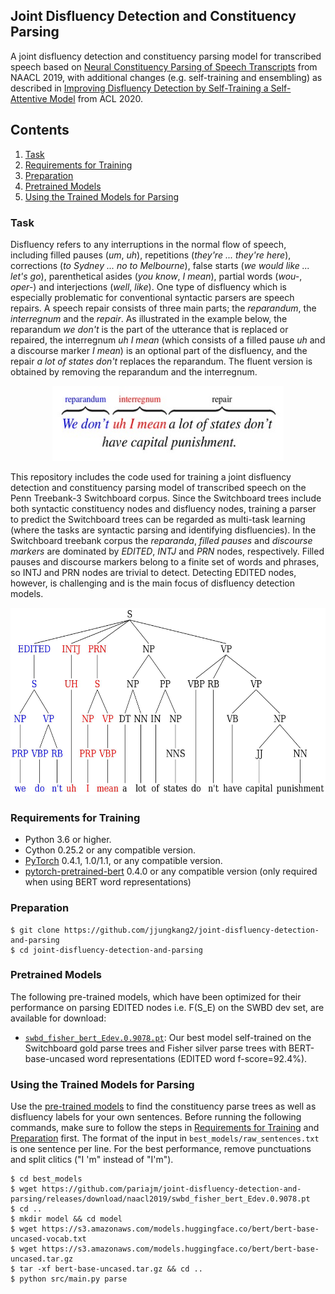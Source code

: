 Joint Disfluency Detection and Constituency Parsing
------------------------------------------------------------
A joint disfluency detection and constituency parsing model for transcribed speech based on [Neural Constituency Parsing of Speech Transcripts](https://www.aclweb.org/anthology/N19-1282) from NAACL 2019, with additional changes (e.g. self-training and ensembling) as described in [Improving Disfluency Detection by Self-Training a Self-Attentive Model](https://www.aclweb.org/anthology/2020.acl-main.346/) from ACL 2020.

## Contents
1. [Task](#task)
2. [Requirements for Training](#requirements-for-training)
3. [Preparation](#preparation)
4. [Pretrained Models](#pretrained-models)
5. [Using the Trained Models for Parsing](#using-the-trained-models-for-parsing)

### Task
Disfluency refers to any interruptions in the normal flow of speech, including filled pauses (*um*, *uh*), repetitions (*they're ... they're here*), corrections (*to Sydney ... no to Melbourne*), false starts (*we would like ... let's go*), parenthetical asides (*you know*, *I mean*), partial words (*wou-*, *oper-*) and interjections (*well*, *like*). One type of disfluency which is especially problematic for conventional syntactic parsers are speech repairs. A speech repair consists of three main parts; the *reparandum*, the *interregnum* and the *repair*. As illustrated in the example below, the reparandum *we don't* is the part of the utterance that is replaced or repaired, the interregnum *uh I mean* (which consists of a filled pause *uh* and a discourse marker *I mean*) is an optional part of the disfluency, and the repair *a lot of states don't* replaces the reparandum. The fluent version is obtained by removing the reparandum and the interregnum.

<p align="center">
  <img src="img/flat-ex.jpg" width=370 height=120>
</p>

This repository includes the code used for training a joint disfluency detection and constituency parsing model of transcribed speech on the Penn Treebank-3 Switchboard corpus. Since the Switchboard trees include both syntactic constituency nodes and disfluency nodes, training a parser to predict the Switchboard trees can be regarded as multi-task learning (where the tasks are syntactic parsing and identifying disfluencies). In the Switchboard treebank corpus the *reparanda*, *filled pauses* and *discourse markers* are dominated by *EDITED*, *INTJ* and *PRN* nodes, respectively. Filled pauses and discourse markers belong to a finite set of words and phrases, so INTJ and PRN nodes are trivial to detect. Detecting EDITED nodes, however, is challenging and is the main focus of disfluency detection models.

<p align="center">
  <img src="img/tree-ex.jpg" width=550 height=300>
</p>

### Requirements for Training
* Python 3.6 or higher.
* Cython 0.25.2 or any compatible version.
* [PyTorch](http://pytorch.org/) 0.4.1, 1.0/1.1, or any compatible version.
* [pytorch-pretrained-bert](https://github.com/huggingface/pytorch-pretrained-BERT) 0.4.0 or any compatible version (only required when using BERT word representations)

### Preparation
```
$ git clone https://github.com/jjungkang2/joint-disfluency-detection-and-parsing
$ cd joint-disfluency-detection-and-parsing
```
### Pretrained Models
The following pre-trained models, which have been optimized for their performance on parsing EDITED nodes i.e. F(S_E) on the SWBD dev set, are available for download:
* [`swbd_fisher_bert_Edev.0.9078.pt`](https://github.com/pariajm/joint-disfluency-detector-and-parser/releases/download/naacl2019/swbd_fisher_bert_Edev.0.9078.pt): Our best model self-trained on the Switchboard gold parse trees and Fisher silver parse trees with BERT-base-uncased word representations (EDITED word f-score=92.4%).

### Using the Trained Models for Parsing 
Use the [pre-trained models](#pretrained-models) to find the constituency parse trees as well as disfluency labels for your own sentences. Before running the following commands, make sure to follow the steps in [Requirements for Training](#requirements-for-training) and [Preparation](#preparation) first. The format of the input in `best_models/raw_sentences.txt` is one sentence per line. For the best performance, remove punctuations and split clitics ("I 'm" instead of "I'm"). 

```
$ cd best_models
$ wget https://github.com/pariajm/joint-disfluency-detection-and-parsing/releases/download/naacl2019/swbd_fisher_bert_Edev.0.9078.pt
$ cd ..
$ mkdir model && cd model
$ wget https://s3.amazonaws.com/models.huggingface.co/bert/bert-base-uncased-vocab.txt
$ wget https://s3.amazonaws.com/models.huggingface.co/bert/bert-base-uncased.tar.gz
$ tar -xf bert-base-uncased.tar.gz && cd ..
$ python src/main.py parse